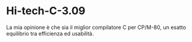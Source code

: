 # Hi-tech-C-3.09
La mia opinione è che sia il miglior compilatore C per CP/M-80,
un esatto equilibrio tra efficienza ed usabilità.

